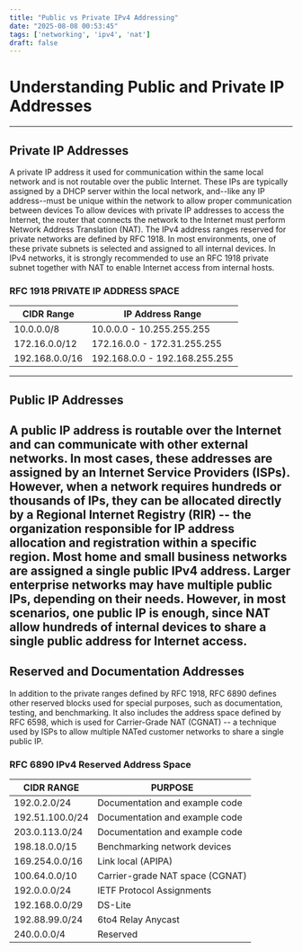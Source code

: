 ```yaml
---
title: "Public vs Private IPv4 Addressing"
date: "2025-08-08 00:53:45"
tags: ['networking', 'ipv4', 'nat']
draft: false
---
```


# Understanding Public and Private IP Addresses
---
## Private IP Addresses
A private IP address it used for communication within the same local network and is not routable over the public Internet. These IPs are typically assigned by a DHCP server within the local network, and--like any IP address--must be unique within the network to allow proper communication  between devices
To allow devices with private IP addresses to access the Internet, the router that connects the network to the Internet must perform Network Address Translation (NAT).
The IPv4 address ranges reserved for private networks are defined by RFC 1918. In most environments, one of these private subnets is selected and assigned to all internal devices. In IPv4 networks, it is strongly recommended to use an RFC 1918 private subnet together with NAT to enable Internet access from internal hosts.
### RFC 1918 PRIVATE IP ADDRESS SPACE
| CIDR Range     | IP Address Range              |
| -------------- | ----------------------------- |
| 10.0.0.0/8     | 10.0.0.0 - 10.255.255.255     |
| 172.16.0.0/12  | 172.16.0.0 - 172.31.255.255   |
| 192.168.0.0/16 | 192.168.0.0 - 192.168.255.255 |
---
## Public IP Addresses
A public IP address is routable over the Internet and can communicate with other external networks. In most cases, these addresses are assigned by an Internet Service Providers (ISPs). However, when a network requires hundreds or thousands of IPs, they can be allocated directly by a Regional Internet Registry (RIR) -- the organization responsible for IP address allocation and registration within a specific region.
Most home and small business networks are assigned a single public IPv4 address. Larger enterprise networks may have multiple public IPs, depending on their needs. However, in most scenarios, one public IP is enough, since NAT allow hundreds of internal devices to share a single public address for Internet access.
---
## Reserved and Documentation Addresses
In addition to the private ranges defined by RFC 1918, RFC 6890 defines other reserved blocks used for special purposes, such as documentation, testing, and benchmarking. It also includes the address space defined by RFC 6598, which is used for Carrier-Grade NAT (CGNAT) -- a technique used by ISPs to allow multiple NATed customer networks to share a single public IP.
### RFC 6890 IPv4 Reserved Address Space
| CIDR RANGE      | PURPOSE                         |
| --------------- | ------------------------------- |
| 192.0.2.0/24    | Documentation and example code  |
| 192.51.100.0/24 | Documentation and example code  |
| 203.0.113.0/24  | Documentation and example code  |
| 198.18.0.0/15   | Benchmarking network devices    |
| 169.254.0.0/16  | Link local (APIPA)              |
| 100.64.0.0/10   | Carrier-grade NAT space (CGNAT) |
| 192.0.0.0/24    | IETF Protocol Assignments       |
| 192.168.0.0/29  | DS-Lite                         |
| 192.88.99.0/24  | 6to4 Relay Anycast              |
| 240.0.0.0/4     | Reserved                        |
